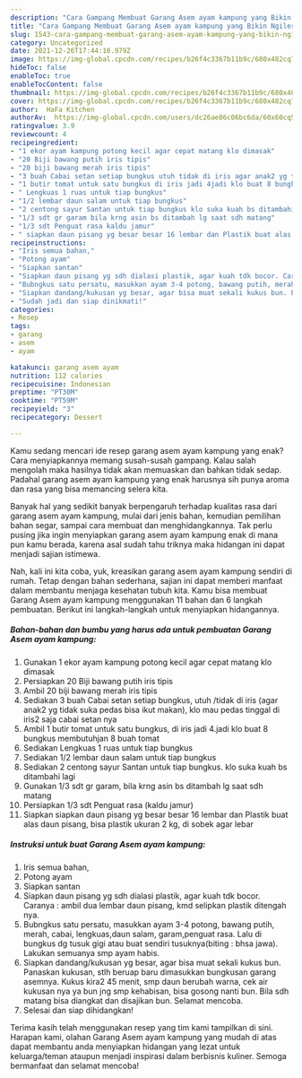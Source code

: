 ```yaml
---
description: "Cara Gampang Membuat Garang Asem ayam kampung yang Bikin Ngiler"
title: "Cara Gampang Membuat Garang Asem ayam kampung yang Bikin Ngiler"
slug: 1543-cara-gampang-membuat-garang-asem-ayam-kampung-yang-bikin-ngiler
category: Uncategorized
date: 2021-12-26T17:44:10.979Z
image: https://img-global.cpcdn.com/recipes/b26f4c3367b11b9c/680x482cq70/garang-asem-ayam-kampung-foto-resep-utama.jpg
hideToc: false
enableToc: true
enableTocContent: false
thumbnail: https://img-global.cpcdn.com/recipes/b26f4c3367b11b9c/680x482cq70/garang-asem-ayam-kampung-foto-resep-utama.jpg
cover: https://img-global.cpcdn.com/recipes/b26f4c3367b11b9c/680x482cq70/garang-asem-ayam-kampung-foto-resep-utama.jpg
author:  HaFa Kitchen
authorAv:  https://img-global.cpcdn.com/users/dc26ae86c06bc6da/60x60cq50/avatar.jpg
ratingvalue: 3.9
reviewcount: 4
recipeingredient:
- "1 ekor ayam kampung potong kecil agar cepat matang klo dimasak"
- "20 Biji bawang putih iris tipis"
- "20 biji bawang merah iris tipis"
- "3 buah Cabai setan setiap bungkus utuh tidak di iris agar anak2 yg tidak suka pedas bisa ikut makan klo mau pedas tinggal di iris2 saja cabai setan nya"
- "1 butir tomat untuk satu bungkus di iris jadi 4jadi klo buat 8 bungkus membutuhjan 8 buah tomat"
- " Lengkuas 1 ruas untuk tiap bungkus"
- "1/2 lembar daun salam untuk tiap bungkus"
- "2 centong sayur Santan untuk tiap bungkus klo suka kuah bs ditambahi lagi"
- "1/3 sdt gr garam bila krng asin bs ditambah lg saat sdh matang"
- "1/3 sdt Penguat rasa kaldu jamur"
- " siapkan daun pisang yg besar besar 16 lembar dan Plastik buat alas daun pisang bisa plastik ukuran 2 kg di sobek agar lebar"
recipeinstructions:
- "Iris semua bahan,"
- "Potong ayam"
- "Siapkan santan"
- "Siapkan daun pisang yg sdh dialasi plastik, agar kuah tdk bocor. Caranya : ambil dua lembar daun pisang, kmd selipkan plastik ditengah nya."
- "Bubngkus satu persatu, masukkan ayam 3-4 potong, bawang putih, merah, cabai, lengkuas,daun salam, garam,penguat rasa. Lalu di bungkus dg tusuk gigi atau buat sendiri tusuknya(biting : bhsa jawa). Lakukan semuanya smp ayam habis."
- "Siapkan dandang/kukusan yg besar, agar bisa muat sekali kukus bun. Panaskan kukusan, stlh beruap baru dimasukkan bungkusan garang asemnya. Kukus kira2 45 menit, smp daun berubah warna, cek air kukusan nya ya bun jng smp kehabisan, bisa gosong nanti bun. Bila sdh matang bisa diangkat dan disajikan bun.  Selamat mencoba."
- "Sudah jadi dan siap dinikmati!"
categories:
- Resep
tags:
- garang
- asem
- ayam

katakunci: garang asem ayam 
nutrition: 112 calories
recipecuisine: Indonesian
preptime: "PT30M"
cooktime: "PT59M"
recipeyield: "3"
recipecategory: Dessert

---
```



Kamu sedang mencari ide resep garang asem ayam kampung yang enak? Cara menyiapkannya memang susah-susah gampang. Kalau salah mengolah maka hasilnya tidak akan memuaskan dan bahkan tidak sedap. Padahal garang asem ayam kampung yang enak harusnya sih punya aroma dan rasa yang bisa memancing selera kita.


Banyak hal yang sedikit banyak berpengaruh terhadap kualitas rasa dari garang asem ayam kampung, mulai dari jenis bahan, kemudian pemilihan bahan segar, sampai cara membuat dan menghidangkannya. Tak perlu pusing jika ingin menyiapkan garang asem ayam kampung enak di mana pun kamu berada, karena asal sudah tahu triknya maka hidangan ini dapat menjadi sajian istimewa.




Nah, kali ini kita coba, yuk, kreasikan garang asem ayam kampung sendiri di rumah. Tetap dengan bahan sederhana, sajian ini dapat memberi manfaat dalam membantu menjaga kesehatan tubuh kita. Kamu bisa membuat Garang Asem ayam kampung menggunakan 11 bahan dan 6 langkah pembuatan. Berikut ini langkah-langkah untuk menyiapkan hidangannya.

<!--inarticleads1-->

##### Bahan-bahan dan bumbu yang harus ada untuk pembuatan Garang Asem ayam kampung:

1. Gunakan 1 ekor ayam kampung potong kecil agar cepat matang klo dimasak
1. Persiapkan 20 Biji bawang putih iris tipis
1. Ambil 20 biji bawang merah iris tipis
1. Sediakan 3 buah Cabai setan setiap bungkus, utuh /tidak di iris (agar anak2 yg tidak suka pedas bisa ikut makan), klo mau pedas tinggal di iris2 saja cabai setan nya
1. Ambil 1 butir tomat untuk satu bungkus, di iris jadi 4.jadi klo buat 8 bungkus membutuhjan 8 buah tomat
1. Sediakan  Lengkuas 1 ruas untuk tiap bungkus
1. Sediakan 1/2 lembar daun salam untuk tiap bungkus
1. Sediakan 2 centong sayur Santan untuk tiap bungkus. klo suka kuah bs ditambahi lagi
1. Gunakan 1/3 sdt gr garam, bila krng asin bs ditambah lg saat sdh matang
1. Persiapkan 1/3 sdt Penguat rasa (kaldu jamur)
1. Siapkan  siapkan daun pisang yg besar besar 16 lembar dan Plastik buat alas daun pisang, bisa plastik ukuran 2 kg, di sobek agar lebar




<!--inarticleads2-->

##### Instruksi untuk buat Garang Asem ayam kampung:

1. Iris semua bahan,
1. Potong ayam
1. Siapkan santan
1. Siapkan daun pisang yg sdh dialasi plastik, agar kuah tdk bocor. Caranya : ambil dua lembar daun pisang, kmd selipkan plastik ditengah nya.
1. Bubngkus satu persatu, masukkan ayam 3-4 potong, bawang putih, merah, cabai, lengkuas,daun salam, garam,penguat rasa. Lalu di bungkus dg tusuk gigi atau buat sendiri tusuknya(biting : bhsa jawa). Lakukan semuanya smp ayam habis.
1. Siapkan dandang/kukusan yg besar, agar bisa muat sekali kukus bun. Panaskan kukusan, stlh beruap baru dimasukkan bungkusan garang asemnya. Kukus kira2 45 menit, smp daun berubah warna, cek air kukusan nya ya bun jng smp kehabisan, bisa gosong nanti bun. Bila sdh matang bisa diangkat dan disajikan bun.  Selamat mencoba.
1. Selesai dan siap dihidangkan!



Terima kasih telah menggunakan resep yang tim kami tampilkan di sini. Harapan kami, olahan Garang Asem ayam kampung yang mudah di atas dapat membantu anda menyiapkan hidangan yang lezat untuk keluarga/teman ataupun menjadi inspirasi dalam berbisnis kuliner. Semoga bermanfaat dan selamat mencoba!
